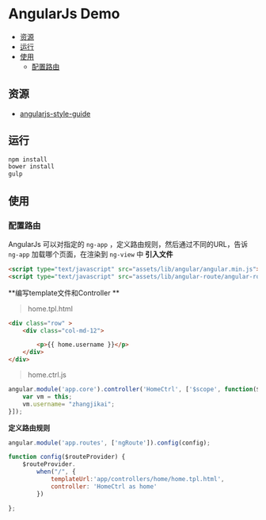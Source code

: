 # AngularJs Demo

<!-- toc -->

- [资源](#%E8%B5%84%E6%BA%90)
- [运行](#%E8%BF%90%E8%A1%8C)
- [使用](#%E4%BD%BF%E7%94%A8)
  * [配置路由](#%E9%85%8D%E7%BD%AE%E8%B7%AF%E7%94%B1)

<!-- tocstop -->

## 资源
* [angularjs-style-guide](https://github.com/mgechev/angularjs-style-guide)

## 运行
```bash
npm install
bower install
gulp
```

## 使用
### 配置路由
AngularJs 可以对指定的 `ng-app` ，定义路由规则，然后通过不同的URL，告诉 `ng-app` 加载哪个页面，在渲染到 `ng-view` 中
**引入文件**
```html
<script type="text/javascript" src="assets/lib/angular/angular.min.js"></script>
<script type="text/javascript" src="assets/lib/angular-route/angular-route.min.js"></script>
```

**编写template文件和Controller **  
> home.tpl.html

```html
<div class="row" >
    <div class="col-md-12">

        <p>{{ home.username }}</p>
    </div>
</div>
```
> home.ctrl.js

```js
angular.module('app.core').controller('HomeCtrl', ['$scope', function($scope) {
    var vm = this;
    vm.username= "zhangjikai";
}]);
```

**定义路由规则**
```js
angular.module('app.routes', ['ngRoute']).config(config);

function config($routeProvider) {
    $routeProvider.
        when("/", {
            templateUrl:'app/controllers/home/home.tpl.html',
            controller: 'HomeCtrl as home'
        })

};
```
